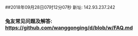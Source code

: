 ##2018年09月28日07时12分07秒 新址: 142.93.237.242
### 兔友常见问题及解答: https://github.com/wanggonging/d/blob/w/FAQ.md
